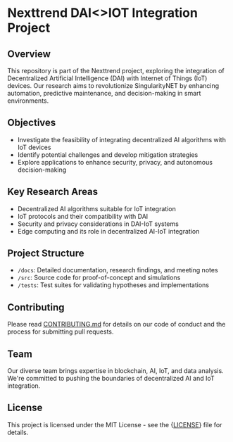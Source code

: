 # Nexttrend DAI<>IOT Integration Project

## Overview
This repository is part of the Nexttrend project, exploring the integration of Decentralized Artificial Intelligence (DAI) with Internet of Things (IoT) devices. Our research aims to revolutionize SingularityNET by enhancing automation, predictive maintenance, and decision-making in smart environments.

## Objectives
- Investigate the feasibility of integrating decentralized AI algorithms with IoT devices
- Identify potential challenges and develop mitigation strategies
- Explore applications to enhance security, privacy, and autonomous decision-making

## Key Research Areas
- Decentralized AI algorithms suitable for IoT integration
- IoT protocols and their compatibility with DAI
- Security and privacy considerations in DAI-IoT systems
- Edge computing and its role in decentralized AI-IoT integration

## Project Structure
- `/docs`: Detailed documentation, research findings, and meeting notes
- `/src`: Source code for proof-of-concept and simulations
- `/tests`: Test suites for validating hypotheses and implementations

## Contributing
Please read [CONTRIBUTING.md](CONTRIBUTING.md) for details on our code of conduct and the process for submitting pull requests.

## Team
Our diverse team brings expertise in blockchain, AI, IoT, and data analysis. We're committed to pushing the boundaries of decentralized AI and IoT integration.

## License
This project is licensed under the MIT License - see the {[LICENSE](https://github.com/Next-Trend-Lab/DAI-IOT/blob/main/LICENSE)} file for details.
